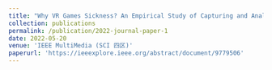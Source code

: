 ```yaml
---
title: "Why VR Games Sickness? An Empirical Study of Capturing and Analyzing VR Games Head Movement Dataset"
collection: publications
permalink: /publication/2022-journal-paper-1
date: 2022-05-20
venue: 'IEEE MultiMedia (SCI 四区)'
paperurl: 'https://ieeexplore.ieee.org/abstract/document/9779506'
---
```

